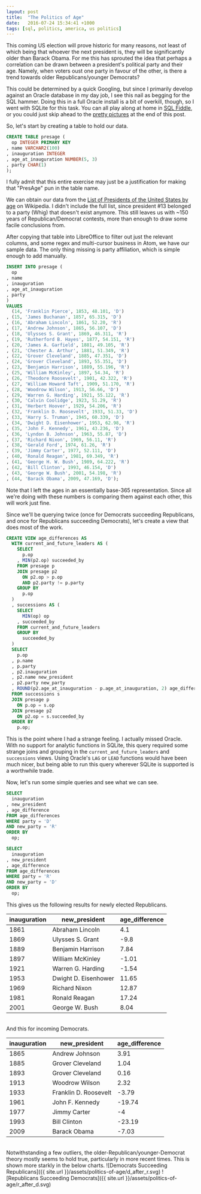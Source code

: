 ```yaml
---
layout: post
title:  "The Politics of Age"
date:   2016-07-24 15:34:41 +1000
tags: [sql, politics, america, us politics]
---
```


This coming US election will prove historic for many reasons, not least of which being that whoever the next president is, they will be significantly older than Barack Obama. For me this has sprouted the idea that perhaps a correlation can be drawn between a president's political party and their age. Namely, when voters oust one party in favour of the other, is there a trend towards older Republicans/younger Democrats?

<!--more-->

This could be determined by a quick Googling, but since I primarily develop against an Oracle database in my day job, I see this nail as begging for the SQL hammer. Doing this in a full Oracle install is a bit of overkill, though, so I went with SQLite for this task. You can all play along at home in [SQL Fiddle](http://sqlfiddle.com), or you could just skip ahead to the [pretty pictures](#charts) at the end of this post.

So, let's start by creating a table to hold our data.

```sql
CREATE TABLE presage (
  op INTEGER PRIMARY KEY
, name VARCHAR2(100)
, inauguration INTEGER
, age_at_inauguration NUMBER(5, 3)
, party CHAR(1)
);
```
I fully admit that this entire exercise may just be a justification for making that "PresAge" pun in the table name.

We can obtain our data from the [List of Presidents of the United States by age](https://en.wikipedia.org/wiki/List_of_Presidents_of_the_United_States_by_age) on Wikipedia. I didn't include the full list, since president #13 belonged to a party (Whig) that doesn't exist anymore. This still leaves us with ~150 years of Republican/Democrat contests, more than enough to draw some facile conclusions from.

After copying that table into LibreOffice to filter out just the relevant columns, and some regex and multi-cursor business in Atom, we have our sample data. The only thing missing is party affiliation, which is simple enough to add manually.

```sql
INSERT INTO presage (
  op
, name
, inauguration
, age_at_inauguration
, party
)
VALUES
  (14, 'Franklin Pierce', 1853, 48.101, 'D')
, (15, 'James Buchanan', 1857, 65.315, 'D')
, (16, 'Abraham Lincoln', 1861, 52.20, 'R')
, (17, 'Andrew Johnson', 1865, 56.107, 'D')
, (18, 'Ulysses S. Grant', 1869, 46.311, 'R')
, (19, 'Rutherford B. Hayes', 1877, 54.151, 'R')
, (20, 'James A. Garfield', 1881, 49.105, 'R')
, (21, 'Chester A. Arthur', 1881, 51.349, 'R')
, (22, 'Grover Cleveland', 1885, 47.351, 'D')
, (24, 'Grover Cleveland', 1893, 55.351, 'D')
, (23, 'Benjamin Harrison', 1889, 55.196, 'R')
, (25, 'William McKinley', 1897, 54.34, 'R')
, (26, 'Theodore Roosevelt', 1901, 42.322, 'R')
, (27, 'William Howard Taft', 1909, 51.170, 'R')
, (28, 'Woodrow Wilson', 1913, 56.66, 'D')
, (29, 'Warren G. Harding', 1921, 55.122, 'R')
, (30, 'Calvin Coolidge', 1923, 51.29, 'R')
, (31, 'Herbert Hoover', 1929, 54.206, 'R')
, (32, 'Franklin D. Roosevelt', 1933, 51.33, 'D')
, (33, 'Harry S. Truman', 1945, 60.339, 'D')
, (34, 'Dwight D. Eisenhower', 1953, 62.98, 'R')
, (35, 'John F. Kennedy', 1961, 43.236, 'D')
, (36, 'Lyndon B. Johnson', 1963, 55.87, 'D')
, (37, 'Richard Nixon', 1969, 56.11, 'R')
, (38, 'Gerald Ford', 1974, 61.26, 'R')
, (39, 'Jimmy Carter', 1977, 52.111, 'D')
, (40, 'Ronald Reagan', 1981, 69.349, 'R')
, (41, 'George H. W. Bush', 1989, 64.222, 'R')
, (42, 'Bill Clinton', 1993, 46.154, 'D')
, (43, 'George W. Bush', 2001, 54.198, 'R')
, (44, 'Barack Obama', 2009, 47.169, 'D');
```

Note that I left the ages in an essentially base-365 representation. Since all we're doing with these numbers is comparing them against each other, this will work just fine.

Since we'll be querying twice (once for Democrats succeeding Republicans, and once for Republicans succeeding Democrats), let's create a view that does most of the work.

```sql
CREATE VIEW age_differences AS
  WITH current_and_future_leaders AS (
    SELECT
      p.op
    , MIN(p2.op) succeeded_by
    FROM presage p
    JOIN presage p2
      ON p2.op > p.op
      AND p2.party != p.party
    GROUP BY
      p.op
  )
  , successions AS (
    SELECT
      MIN(op) op
    , succeeded_by
    FROM current_and_future_leaders
    GROUP BY
      succeeded_by
  )
  SELECT
    p.op
  , p.name
  , p.party
  , p2.inauguration
  , p2.name new_president
  , p2.party new_party
  , ROUND(p2.age_at_inauguration - p.age_at_inauguration, 2) age_difference
  FROM successions s
  JOIN presage p
    ON p.op = s.op
  JOIN presage p2
    ON p2.op = s.succeeded_by
  ORDER BY
    p.op;
```

This is the point where I had a strange feeling. I actually missed Oracle. With no support for analytic functions in SQLite, this query required some strange joins and grouping in the `current_and_future_leaders` and `successions` views. Using Oracle's `LAG` or `LEAD` functions would have been much nicer, but being able to run this query wherever SQLite is supported is a worthwhile trade.

Now, let's run some simple queries and see what we can see.

```sql
SELECT
  inauguration
, new_president
, age_difference
FROM age_differences
WHERE party = 'D'
AND new_party = 'R'
ORDER BY
  op;

SELECT
  inauguration
, new_president
, age_difference
FROM age_differences
WHERE party = 'R'
AND new_party = 'D'
ORDER BY
  op;
```

This gives us the following results for newly elected Republicans.

| inauguration |        new_president | age_difference |
|--------------|----------------------|----------------|
|         1861 |      Abraham Lincoln |            4.1 |
|         1869 |     Ulysses S. Grant |           -9.8 |
|         1889 |    Benjamin Harrison |           7.84 |
|         1897 |     William McKinley |          -1.01 |
|         1921 |    Warren G. Harding |          -1.54 |
|         1953 | Dwight D. Eisenhower |          11.65 |
|         1969 |        Richard Nixon |          12.87 |
|         1981 |        Ronald Reagan |          17.24 |
|         2001 |       George W. Bush |           8.04 |

<br/>
And this for incoming Democrats.

| inauguration |         new_president | age_difference |
|--------------|-----------------------|----------------|
|         1865 |        Andrew Johnson |           3.91 |
|         1885 |      Grover Cleveland |           1.04 |
|         1893 |      Grover Cleveland |           0.16 |
|         1913 |        Woodrow Wilson |           2.32 |
|         1933 | Franklin D. Roosevelt |          -3.79 |
|         1961 |       John F. Kennedy |         -19.74 |
|         1977 |          Jimmy Carter |             -4 |
|         1993 |          Bill Clinton |         -23.19 |
|         2009 |          Barack Obama |          -7.03 |

<br/>
Notwithstanding a few outliers, the older-Republican/younger-Democrat theory mostly seems to hold true, particularly in more recent times. This is shown more starkly in the below charts.

<a name="charts"/>
![Democrats Succeeding Republicans]({{ site.url }}/assets/politics-of-age/d_after_r.svg)
![Republicans Succeeding Democrats]({{ site.url }}/assets/politics-of-age/r_after_d.svg)
